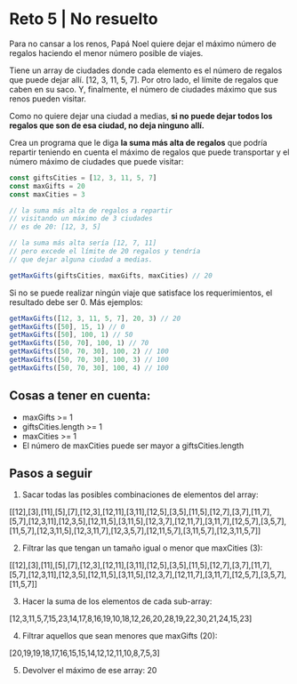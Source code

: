 # Reto 5 | No resuelto

Para no cansar a los renos, Papá Noel quiere dejar el máximo número de regalos haciendo el menor número posible de viajes.

Tiene un array de ciudades donde cada elemento es el número de regalos que puede dejar allí. [12, 3, 11, 5, 7]. Por otro lado, el límite de regalos que caben en su saco. Y, finalmente, el número de ciudades máximo que sus renos pueden visitar.

Como no quiere dejar una ciudad a medias, **si no puede dejar todos los regalos que son de esa ciudad, no deja ninguno allí.**

Crea un programa que le diga **la suma más alta de regalos** que podría repartir teniendo en cuenta el máximo de regalos que puede transportar y el número máximo de ciudades que puede visitar:

```js
const giftsCities = [12, 3, 11, 5, 7]
const maxGifts = 20
const maxCities = 3

// la suma más alta de regalos a repartir
// visitando un máximo de 3 ciudades
// es de 20: [12, 3, 5]

// la suma más alta sería [12, 7, 11]
// pero excede el límite de 20 regalos y tendría
// que dejar alguna ciudad a medias.

getMaxGifts(giftsCities, maxGifts, maxCities) // 20
```

Si no se puede realizar ningún viaje que satisface los requerimientos, el resultado debe ser 0. Más ejemplos:

```js
getMaxGifts([12, 3, 11, 5, 7], 20, 3) // 20
getMaxGifts([50], 15, 1) // 0
getMaxGifts([50], 100, 1) // 50
getMaxGifts([50, 70], 100, 1) // 70
getMaxGifts([50, 70, 30], 100, 2) // 100
getMaxGifts([50, 70, 30], 100, 3) // 100
getMaxGifts([50, 70, 30], 100, 4) // 100
```

## Cosas a tener en cuenta:

 - maxGifts >= 1
 - giftsCities.length >= 1
 - maxCities >= 1
 - El número de maxCities puede ser mayor a giftsCities.length

 ## Pasos a seguir
 1) Sacar todas las posibles combinaciones de elementos del array:

[[12],[3],[11],[5],[7],[12,3],[12,11],[3,11],[12,5],[3,5],[11,5],[12,7],[3,7],[11,7],[5,7],[12,3,11],[12,3,5],[12,11,5],[3,11,5],[12,3,7],[12,11,7],[3,11,7],[12,5,7],[3,5,7],[11,5,7],[12,3,11,5],[12,3,11,7],[12,3,5,7],[12,11,5,7],[3,11,5,7],[12,3,11,5,7]]

2) Filtrar las que tengan un tamaño igual o menor que maxCities (3):

[[12],[3],[11],[5],[7],[12,3],[12,11],[3,11],[12,5],[3,5],[11,5],[12,7],[3,7],[11,7],[5,7],[12,3,11],[12,3,5],[12,11,5],[3,11,5],[12,3,7],[12,11,7],[3,11,7],[12,5,7],[3,5,7],[11,5,7]]

3) Hacer la suma de los elementos de cada sub-array:

[12,3,11,5,7,15,23,14,17,8,16,19,10,18,12,26,20,28,19,22,30,21,24,15,23]

4) Filtrar aquellos que sean menores que maxGifts (20):

[20,19,19,18,17,16,15,15,14,12,12,11,10,8,7,5,3]

5) Devolver el máximo de ese array: 20